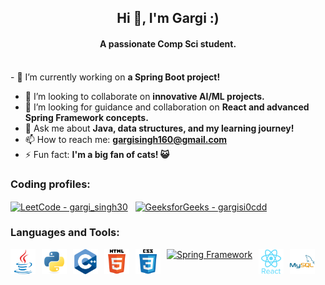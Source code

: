 <h2 align="center">Hi 👋, I'm Gargi :)</h1>
<h4 align="center">A passionate Comp Sci student.</h3>

<br> - 🔭 I’m currently working on **a Spring Boot project!**
- 👯 I’m looking to collaborate on **innovative AI/ML projects.**
- 🤝 I’m looking for guidance and collaboration on **React and advanced Spring Framework concepts.**
- 💬 Ask me about **Java, data structures, and my learning journey!**
- 📫 How to reach me: **gargisingh160@gmail.com**
- ⚡ Fun fact: **I'm a big fan of cats! 😺**

<h3 align="left">Coding profiles:</h3>
<p align="left">
  <a href="https://www.leetcode.com/gargi_singh30" target="_blank"><img align="center" src="https://raw.githubusercontent.com/rahuldkjain/github-profile-readme-generator/master/src/images/icons/Social/leet-code.svg" alt="LeetCode - gargi_singh30" height="30" width="40" /></a>&nbsp;&nbsp;
  <a href="https://auth.geeksforgeeks.org/user/gargisi0cdd" target="_blank"><img align="center" src="https://raw.githubusercontent.com/rahuldkjain/github-profile-readme-generator/master/src/images/icons/Social/geeks-for-geeks.svg" alt="GeeksforGeeks - gargisi0cdd" height="30" width="40" /></a>
  </p>

<h3 align="left">Languages and Tools:</h3>
<p align="left" style="display: flex; flex-wrap: wrap; gap: 10px;">
  <!-- Languages -->
  <a href="https://www.java.com" target="_blank" rel="noreferrer"> 
    <img src="https://raw.githubusercontent.com/devicons/devicon/master/icons/java/java-original.svg" alt="Java" width="40" height="40"/> 
  </a>
  <a href="https://www.python.org" target="_blank" rel="noreferrer"> 
    <img src="https://raw.githubusercontent.com/devicons/devicon/master/icons/python/python-original.svg" alt="Python" width="40" height="40"/> 
  </a>
  <a href="https://www.w3schools.com/cpp/" target="_blank" rel="noreferrer"> 
    <img src="https://raw.githubusercontent.com/devicons/devicon/master/icons/cplusplus/cplusplus-original.svg" alt="C++" width="40" height="40"/> 
  </a>
  <a href="https://www.w3.org/html/" target="_blank" rel="noreferrer"> 
    <img src="https://raw.githubusercontent.com/devicons/devicon/master/icons/html5/html5-original-wordmark.svg" alt="HTML5" width="40" height="40"/> 
  </a>
  <a href="https://www.w3schools.com/css/" target="_blank" rel="noreferrer"> 
    <img src="https://raw.githubusercontent.com/devicons/devicon/master/icons/css3/css3-original-wordmark.svg" alt="CSS3" width="40" height="40"/> 
  </a>
  
  <!-- Frameworks -->
  <a href="https://spring.io/" target="_blank" rel="noreferrer"> 
    <img src="https://www.vectorlogo.zone/logos/springio/springio-icon.svg" alt="Spring Framework" width="40" height="40"/> 
  </a>
  <a href="https://reactjs.org/" target="_blank" rel="noreferrer"> 
    <img src="https://raw.githubusercontent.com/devicons/devicon/master/icons/react/react-original-wordmark.svg" alt="React" width="40" height="40"/> 
  </a>
  
  <!-- Databases -->
  <a href="https://www.mysql.com/" target="_blank" rel="noreferrer"> 
    <img src="https://raw.githubusercontent.com/devicons/devicon/master/icons/mysql/mysql-original-wordmark.svg" alt="MySQL" width="40" height="40"/> 
